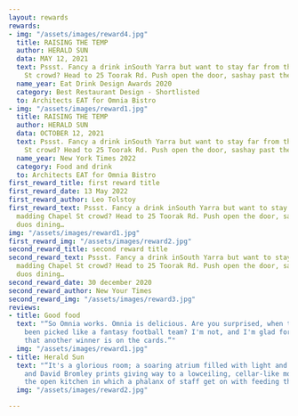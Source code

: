```yaml
---
layout: rewards
rewards:
- img: "/assets/images/reward4.jpg"
  title: RAISING THE TEMP
  author: HERALD SUN
  data: MAY 12, 2021
  text: Pssst. Fancy a drink inSouth Yarra but want to stay far from the madding Chapel
    St crowd? Head to 25 Toorak Rd. Push open the door, sashay past the duos dining…
  name_year: Eat Drink Design Awards 2020
  category: Best Restaurant Design - Shortlisted
  to: Architects EAT for Omnia Bistro
- img: "/assets/images/reward1.jpg"
  title: RAISING THE TEMP
  author: HERALD SUN
  data: OCTOBER 12, 2021
  text: Pssst. Fancy a drink inSouth Yarra but want to stay far from the madding Chapel
    St crowd? Head to 25 Toorak Rd. Push open the door, sashay past the duos dining…
  name_year: New York Times 2022
  category: Food and drink
  to: Architects EAT for Omnia Bistro
first_reward_title: first reward title
first_reward_date: 13 May 2022
first_reward_author: Leo Tolstoy
first_reward_text: Pssst. Fancy a drink inSouth Yarra but want to stay far from the
  madding Chapel St crowd? Head to 25 Toorak Rd. Push open the door, sashay past the
  duos dining…
img: "/assets/images/reward1.jpg"
first_reward_img: "/assets/images/reward2.jpg"
second_reward_title: second reward title
second_reward_text: Pssst. Fancy a drink inSouth Yarra but want to stay far from the
  madding Chapel St crowd? Head to 25 Toorak Rd. Push open the door, sashay past the
  duos dining…
second_reward_date: 30 december 2020
second_reward_author: New Your Times
second_reward_img: "/assets/images/reward3.jpg"
reviews:
- title: Good food
  text: "“So Omnia works. Omnia is delicious. Are you surprised, when the crew has
    been picked like a fantasy football team? I'm not, and I'm glad for South Yarra
    that another winner is on the cards.”"
  img: "/assets/images/reward1.jpg"
- title: Herald Sun
  text: "“It's a glorious room; a soaring atrium filled with light and hanging greenery
    and David Bromley prints giving way to a lowceiling, cellar-like moody space opposite
    the open kitchen in which a phalanx of staff get on with feeding the 100-seater."
  img: "/assets/images/reward2.jpg"

---
```

